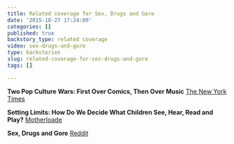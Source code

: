 ```yaml
---
title: Related coverage for Sex, Drugs and Gore
date: '2015-10-27 17:24:00'
categories: []
published: true
backstory_type: related coverage
video: sex-drugs-and-gore
type: backstories
slug: related-coverage-for-sex-drugs-and-gore
tags: []

---
```

**Two Pop Culture Wars: First Over Comics, Then Over Music**
[The New York Times](http://www.nytimes.com/2015/10/26/us/two-pop-culture-wars-first-over-comics-then-over-music.html)

**Setting Limits: How Do We Decide What Children See, Hear, Read and Play?**
[Motherloade](http://parenting.blogs.nytimes.com/2015/10/26/setting-limits-how-do-we-decide-what-children-see-hear-read-and-play/?_r=0)

**Sex, Drugs and Gore**
[Reddit](https://www.reddit.com/r/Documentaries/comments/3qffy0/sex_drugs_and_gore_2015_offended_by_lyrics_they/)

